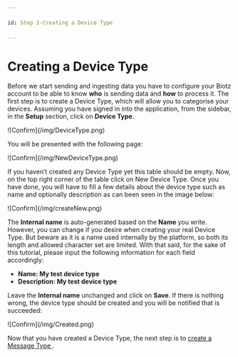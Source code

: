 ```yaml
---

id: Step 1-Creating a Device Type

---
```


# Creating a Device Type

Before we start sending and ingesting data you have to configure your Biotz account to be able to know **who** is sending data and **how** to process it. The first step is to create a Device Type, which will allow you to categorise your devices. Assuming you have signed in into the application, from the sidebar, in the **Setup** section, click on **Device Type**.  

<div class="tutorial-image-container">
    ![Confirm](/img/DeviceType.png)
</div>

You will be presented with the following page:

<div class="tutorial-image-container">
    ![Confirm](/img/NewDeviceType.png)
</div>


If you haven’t created any Device Type yet this table should be empty. Now, on the top right corner of the table click on New Device Type. Once you have done, you will have to fill a few details about the device type such as name and optionally description as can been seen in the image below:
 
<div class="tutorial-image-container">
    ![Confirm](/img/createNew.png)
</div>


The **Internal name** is auto-generated based on the **Name** you write. However, you can change if you desire when creating your real Device Type. But beware as it is a name used internally by the platform, so both its length and allowed character set are limited. With that said, for the sake of this tutorial, please input the following information for each field accordingly:




- **Name: My test device type**
- **Description: My test device type**



Leave the **Internal name** unchanged and click on **Save**. If there is nothing wrong, the device type should be created and you will be notified that is succeeded:

<div class="tutorial-image-container">
    ![Confirm](/img/Created.png)
</div>

Now that you have created a Device Type, the next step is to <a href="./Step 2 - Creating a Message Type
/" target="_self">create a Message Type </a>.


